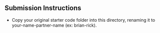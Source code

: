 ## Submission Instructions
- Copy your original starter code folder into this directory, renaming it to your-name-partner-name (ex: brian-rick).



